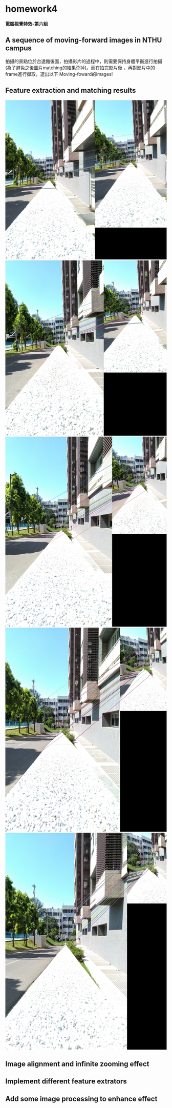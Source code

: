 # homework4
  
**電腦視覺特效-第六組**  
  
##  A sequence of moving-forward images in NTHU campus
拍攝的景點位於台達館後面，拍攝影片的過程中，則需要保持身體平衡進行拍攝(為了避免之後圖片matching的結果歪掉)。而在拍完影片後
，再對影片中的frame進行擷取，選出以下 Moving-foward的images!

## Feature extraction and matching results

<img src="https://github.com/TingWeiHuang22/homework4/blob/master/picture/ORB/matches1.jpg">
<img src="https://github.com/TingWeiHuang22/homework4/blob/master/picture/ORB/matches2.jpg">
<img src="https://github.com/TingWeiHuang22/homework4/blob/master/picture/ORB/matches3.jpg">
<img src="https://github.com/TingWeiHuang22/homework4/blob/master/picture/ORB/matches4.jpg">
<img src="https://github.com/TingWeiHuang22/homework4/blob/master/picture/ORB/matches5.jpg">

## Image alignment and infinite zooming effect

## Implement different feature extrators

## Add some image processing to enhance effect
